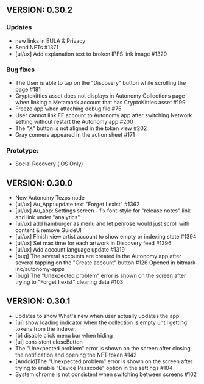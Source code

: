 ## VERSION: 0.30.2

### Updates
- new links in EULA & Privacy 
- Send NFTs #1371
- [ui/ux] Add explanation text to broken IPFS link image #1329

### Bug fixes
- The User is able to tap on the "Discovery" button while scrolling the page #181
- Cryptokitties asset does not displays in Autonomy Collections page when linking a Metamask account that has CryptoKitties asset #199
- Freeze app when attaching debug file #75
- User cannot link FF account to Autonomy app after switching Network setting without restart the Autonomy app #200
- The "X" button is not aligned in the token view #202
- Gray conners appeared in the action sheet #171

### Prototype:
- Social Recovery (iOS Only)

## VERSION: 0.30.0
- New Autonomy Tezos node
- [ui/ux] Au_App: update text "Forget I exist" #1362
- [ui/ux] Au_app: Settings screen - fix font-style for "release notes" link and link under "analytics"
- [ui/ux] add hamburger as menu and let penrose would just scroll with content & remove GuideUI
- [ui/ux] Finish view artist account to show empty or indexing state #1394
- [ui/ux] Set max time for each artwork in Discovery feed #1396
- [ui/ux] Add account language update #1319
- [bug] The several accounts are created in the Autonomy app after several tapping on the "Create account" button #126
Opened in bitmark-inc/autonomy-apps
- [bug] The "Unexpected problem" error is shown on the screen after trying to "Forget I exist" clearing data #103


## VERSION: 0.30.1
- updates to show What's new when user actually updates the app
- [ui] show loading indicator when the collection is empty until getting tokens from the Indexer.
- [b] disable click menu bar when hiding
- [ui] consistent closeButton
- The "Unexpected problem" error is shown on the screen after closing the notification and opening the NFT token #142
- [Andoid]The "Unexpected problem" error is shown on the screen after trying to enable "Device Passcode" option in the settings #104
- System chrome is not consistent when switching between screens #102
